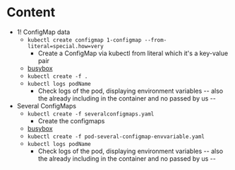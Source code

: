 # Content
* 1! ConfigMap data
  * `kubectl create configmap 1-configmap --from-literal=special.how=very`
    * Create a ConfigMap via kubectl from literal which it's a key-value pair
  * [busybox](https://hub.docker.com/_/busybox)
  * `kubectl create -f .`
  * `kubectl logs podName`
    * Check logs of the pod, displaying environment variables -- also the already including in the container and no passed by us -- 
* Several ConfigMaps
  * `kubectl create -f severalconfigmaps.yaml`
    * Create the configmaps
  * [busybox](https://hub.docker.com/_/busybox)
  * `kubectl create -f pod-several-configmap-envvariable.yaml`
  * `kubectl logs podName`
    * Check logs of the pod, displaying environment variables -- also the already including in the container and no passed by us -- 